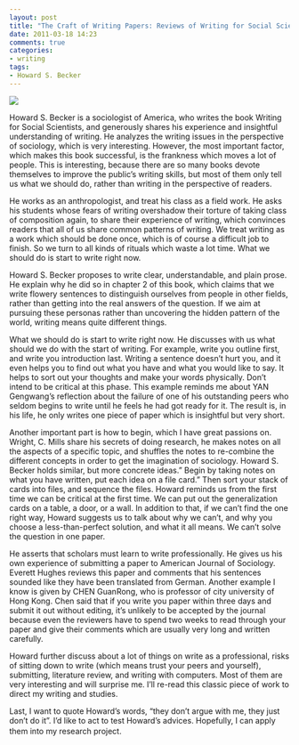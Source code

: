 ```yaml
---
layout: post
title: "The Craft of Writing Papers: Reviews of Writing for Social Scientists"
date: 2011-03-18 14:23
comments: true
categories: 
- writing
tags:
- Howard S. Becker
---
```


![](http://images.betterworldbooks.com/022/Writing-for-Social-Scientists-How-to-Start-and-Finish-Your-Thesis-Book-Becker-Howard-Saul-9780226041322.jpg)

Howard S. Becker is a sociologist of America, who writes the book Writing for Social Scientists, and generously shares his experience and insightful understanding of writing. He analyzes the writing issues in the perspective of sociology, which is very interesting. However, the most important factor, which makes this book successful, is the frankness which moves a lot of people. This is interesting, because there are so many books devote themselves to improve the public’s writing skills, but most of them only tell us what we should do, rather than writing in the perspective of readers. 

He works as an anthropologist, and treat his class as a field work. He asks his students whose fears of writing overshadow their torture of taking class of composition again, to share their experience of writing, which convinces readers that all of us share common patterns of writing. We treat writing as a work which should be done once, which is of course a difficult job to finish. So we turn to all kinds of rituals which waste a lot time. What we should do is start to write right now. 

Howard S. Becker proposes to write clear, understandable, and plain prose. He explain why he did so in chapter 2 of this book, which claims that we write flowery sentences to distinguish ourselves from people in other fields, rather than getting into the real answers of the question. If we aim at pursuing these personas rather than uncovering the hidden pattern of the world, writing means quite different things. 

What we should do is start to write right now. He discusses with us what should we do with the start of writing. For example, write you outline first, and write you introduction last. Writing a sentence doesn’t hurt you, and it even helps you to find out what you have and what you would like to say. It helps to sort out your thoughts and make your words physically. Don’t intend to be critical at this phase. This example reminds me about YAN Gengwang’s reflection about the failure of one of his outstanding peers who seldom begins to write until he feels he had got ready for it. The result is, in his life, he only writes one piece of paper which is insightful but very short. 

Another important part is how to begin, which I have great passions on. Wright, C. Mills share his secrets of doing research, he makes notes on all the aspects of a specific topic, and shuffles the notes to re-combine the different concepts in order to get the imagination of sociology. Howard S. Becker holds similar, but more concrete ideas.” Begin by taking notes on what you have written, put each idea on a file card.” Then sort your stack of cards into files, and sequence the files. Howard reminds us from the first time we can be critical at the first time. We can put out the generalization cards on a table, a door, or a wall. In addition to that, if we can’t find the one right way, Howard suggests us to talk about why we can’t, and why you choose a less-than-perfect solution, and what it all means. We can’t solve the question in one paper. 

He asserts that scholars must learn to write professionally. He gives us his own experience of submitting a paper to American Journal of Sociology. Everett Hughes reviews this paper and comments that his sentences sounded like they have been translated from German. Another example I know is given by CHEN GuanRong, who is professor of city university of Hong Kong. Chen said that if you write you paper within three days and submit it out without editing, it’s unlikely to be accepted by the journal because even the reviewers have to spend two weeks to read through your paper and give their comments which are usually very long and written carefully. 

Howard further discuss about a lot of things on write as a professional, risks of sitting down to write (which means trust your peers and yourself), submitting, literature review, and writing with computers. Most of them are very interesting and will surprise me. I’ll re-read this classic piece of work to direct my writing and studies. 

Last, I want to quote Howard’s words, “they don’t argue with me, they just don’t do it”. I’d like to act to test Howard’s advices. Hopefully, I can apply them into my research project.
　　 
